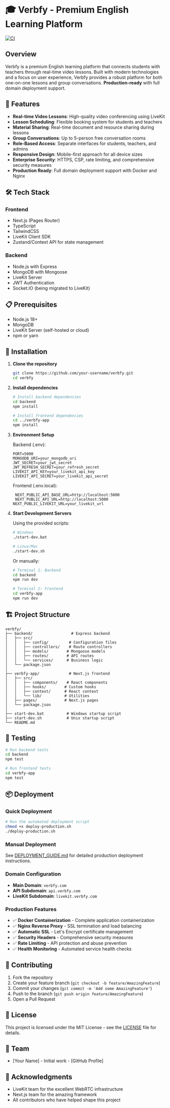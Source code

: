 # 🎓 Verbfy - Premium English Learning Platform

[![CI](https://github.com/cemonal1/Verbfy/actions/workflows/ci.yml/badge.svg)](https://github.com/cemonal1/Verbfy/actions/workflows/ci.yml)

## Overview

Verbfy is a premium English learning platform that connects students with teachers through real-time video lessons. Built with modern technologies and a focus on user experience, Verbfy provides a robust platform for both one-on-one lessons and group conversations. **Production-ready** with full domain deployment support.

## 🚀 Features

- **Real-time Video Lessons**: High-quality video conferencing using LiveKit
- **Lesson Scheduling**: Flexible booking system for students and teachers
- **Material Sharing**: Real-time document and resource sharing during lessons
- **Group Conversations**: Up to 5-person free conversation rooms
- **Role-Based Access**: Separate interfaces for students, teachers, and admins
- **Responsive Design**: Mobile-first approach for all device sizes
- **Enterprise Security**: HTTPS, CSP, rate limiting, and comprehensive security measures
- **Production Ready**: Full domain deployment support with Docker and Nginx

## 🛠️ Tech Stack

### Frontend
- Next.js (Pages Router)
- TypeScript
- TailwindCSS
- LiveKit Client SDK
- Zustand/Context API for state management

### Backend
- Node.js with Express
- MongoDB with Mongoose
- LiveKit Server
- JWT Authentication
- Socket.IO (being migrated to LiveKit)

## 📋 Prerequisites

- Node.js 18+
- MongoDB
- LiveKit Server (self-hosted or cloud)
- npm or yarn

## 🔧 Installation

1. **Clone the repository**
   ```bash
   git clone https://github.com/your-username/verbfy.git
   cd verbfy
   ```

2. **Install dependencies**
   ```bash
   # Install backend dependencies
   cd backend
   npm install

   # Install frontend dependencies
   cd ../verbfy-app
   npm install
   ```

3. **Environment Setup**

   Backend (.env):
   ```env
   PORT=5000
   MONGODB_URI=your_mongodb_uri
   JWT_SECRET=your_jwt_secret
   JWT_REFRESH_SECRET=your_refresh_secret
   LIVEKIT_API_KEY=your_livekit_api_key
   LIVEKIT_API_SECRET=your_livekit_api_secret
   ```

   Frontend (.env.local):
   ```env
    NEXT_PUBLIC_API_BASE_URL=http://localhost:5000
    NEXT_PUBLIC_API_URL=http://localhost:5000
   NEXT_PUBLIC_LIVEKIT_URL=your_livekit_url
   ```

4. **Start Development Servers**

   Using the provided scripts:
   ```bash
   # Windows
   ./start-dev.bat

   # Linux/Mac
   ./start-dev.sh
   ```

   Or manually:
   ```bash
   # Terminal 1: Backend
   cd backend
   npm run dev

   # Terminal 2: Frontend
   cd verbfy-app
   npm run dev
   ```

## 🏗️ Project Structure

```
verbfy/
├── backend/                 # Express backend
│   ├── src/
│   │   ├── config/         # Configuration files
│   │   ├── controllers/    # Route controllers
│   │   ├── models/        # Mongoose models
│   │   ├── routes/        # API routes
│   │   └── services/      # Business logic
│   └── package.json
│
├── verbfy-app/             # Next.js frontend
│   ├── src/
│   │   ├── components/    # React components
│   │   ├── hooks/        # Custom hooks
│   │   ├── context/      # React context
│   │   └── lib/          # Utilities
│   ├── pages/            # Next.js pages
│   └── package.json
│
├── start-dev.bat          # Windows startup script
├── start-dev.sh           # Unix startup script
└── README.md
```

## 🧪 Testing

```bash
# Run backend tests
cd backend
npm test

# Run frontend tests
cd verbfy-app
npm test
```

## 📦 Deployment

### Quick Deployment
```bash
# Run the automated deployment script
chmod +x deploy-production.sh
./deploy-production.sh
```

### Manual Deployment
See [DEPLOYMENT_GUIDE.md](./DEPLOYMENT_GUIDE.md) for detailed production deployment instructions.

### Domain Configuration
- **Main Domain**: `verbfy.com`
- **API Subdomain**: `api.verbfy.com`
- **LiveKit Subdomain**: `livekit.verbfy.com`

### Production Features
- ✅ **Docker Containerization** - Complete application containerization
- ✅ **Nginx Reverse Proxy** - SSL termination and load balancing
- ✅ **Automatic SSL** - Let's Encrypt certificate management
- ✅ **Security Headers** - Comprehensive security measures
- ✅ **Rate Limiting** - API protection and abuse prevention
- ✅ **Health Monitoring** - Automated service health checks

## 🤝 Contributing

1. Fork the repository
2. Create your feature branch (`git checkout -b feature/AmazingFeature`)
3. Commit your changes (`git commit -m 'Add some AmazingFeature'`)
4. Push to the branch (`git push origin feature/AmazingFeature`)
5. Open a Pull Request

## 📝 License

This project is licensed under the MIT License - see the [LICENSE](LICENSE) file for details.

## 👥 Team

- [Your Name] - Initial work - [GitHub Profile]

## 🙏 Acknowledgments

- LiveKit team for the excellent WebRTC infrastructure
- Next.js team for the amazing framework
- All contributors who have helped shape this project 